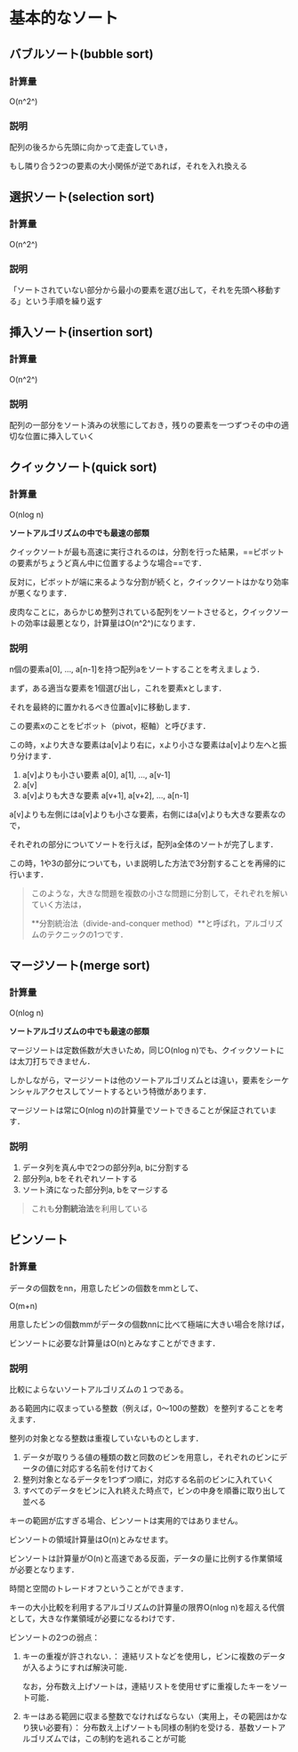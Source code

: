 # 基本的なソート

## バブルソート(bubble sort)

### 計算量

O(n^2^)

### 説明

配列の後ろから先頭に向かって走査していき，

もし隣り合う2つの要素の大小関係が逆であれば，それを入れ換える

## 選択ソート(selection sort)

### 計算量

O(n^2^)

### 説明

「ソートされていない部分から最小の要素を選び出して，それを先頭へ移動する」という手順を繰り返す

## 挿入ソート(insertion sort)

### 計算量

O(n^2^)

### 説明

配列の一部分をソート済みの状態にしておき，残りの要素を一つずつその中の適切な位置に挿入していく

## クイックソート(quick sort)

### 計算量

O(nlog n)

**ソートアルゴリズムの中でも最速の部類**

クイックソートが最も高速に実行されるのは，分割を行った結果，==ピボットの要素がちょうど真ん中に位置するような場合==です． 

反対に，ピボットが端に来るような分割が続くと，クイックソートはかなり効率が悪くなります． 

皮肉なことに，あらかじめ整列されている配列をソートさせると，クイックソートの効率は最悪となり，計算量はO(n^2^)になります．

### 説明

n個の要素a[0], …, a[n-1]を持つ配列aをソートすることを考えましょう． 

まず，ある適当な要素を1個選び出し，これを要素xとします． 

それを最終的に置かれるべき位置a[v]に移動します． 

この要素xのことをピボット（pivot，枢軸）と呼びます． 

この時，xより大きな要素はa[v]より右に，xより小さな要素はa[v]より左へと振り分けます．

1. a[v]よりも小さい要素 a[0], a[1], …, a[v-1]
2. a[v]
3. a[v]よりも大きな要素 a[v+1], a[v+2], …, a[n-1]

a[v]よりも左側にはa[v]よりも小さな要素，右側にはa[v]よりも大きな要素なので，

それぞれの部分についてソートを行えば，配列a全体のソートが完了します． 

この時，1や3の部分についても，いま説明した方法で3分割することを再帰的に行います．

> このような，大きな問題を複数の小さな問題に分割して，それぞれを解いていく方法は，
>
> **分割統治法（divide-and-conquer method）**と呼ばれ，アルゴリズムのテクニックの1つです．

## マージソート(merge sort)

### 計算量

O(nlog n)

**ソートアルゴリズムの中でも最速の部類**

マージソートは定数係数が大きいため，同じO(nlog n)でも、クイックソートには太刀打ちできません．

 しかしながら，マージソートは他のソートアルゴリズムとは違い，要素をシーケンシャルアクセスしてソートするという特徴があります．

マージソートは常にO(nlog n)の計算量でソートできることが保証されています．

### 説明

1. データ列を真ん中で2つの部分列a, bに分割する
2. 部分列a, bをそれぞれソートする
3. ソート済になった部分列a, bをマージする

> これも**分割統治法**を利用している

## ビンソート

### 計算量

データの個数をnn，用意したビンの個数をmmとして、

O(m+n)

用意したビンの個数mmがデータの個数nnに比べて極端に大きい場合を除けば，

ビンソートに必要な計算量はO(n)とみなすことができます．

### 説明

比較によらないソートアルゴリズムの１つである。

ある範囲内に収まっている整数（例えば，0～100の整数）を整列することを考えます．

整列の対象となる整数は重複していないものとします．

1. データが取りうる値の種類の数と同数のビンを用意し，それぞれのビンにデータの値に対応する名前を付けておく
2. 整列対象となるデータを1つずつ順に，対応する名前のビンに入れていく
3. すべてのデータをビンに入れ終えた時点で，ビンの中身を順番に取り出して並べる

キーの範囲が広すぎる場合、ビンソートは実用的ではありません。

ビンソートの領域計算量はO(n)とみなせます。

ビンソートは計算量がO(n)と高速である反面，データの量に比例する作業領域が必要となります．

時間と空間のトレードオフということができます．

キーの大小比較を利用するアルゴリズムの計算量の限界O(nlog n)を超える代償として，大きな作業領域が必要になるわけです．

ビンソートの2つの弱点：

1. キーの重複が許されない．：
    連結リストなどを使用し，ビンに複数のデータが入るようにすれば解決可能．

    なお，分布数え上げソートは，連結リストを使用せずに重複したキーをソート可能．

2. キーはある範囲に収まる整数でなければならない（実用上，その範囲はかなり狭い必要有）：
    分布数え上げソートも同様の制約を受ける．基数ソートアルゴリズムでは，この制約を逃れることが可能
